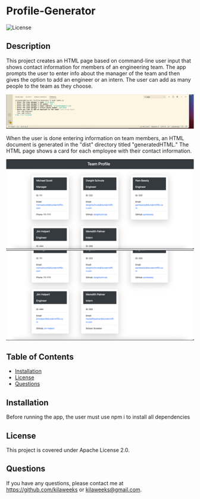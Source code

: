 # Profile-Generator

  ![License](https://img.shields.io/badge/license-Apache%20License%202.0-blue)
  
  ## Description

  This project creates an HTML page based on command-line user input that shows contact information for members of an engineering team. The app prompts the user to enter info about the manager of the team and then gives the option to add an engineer or an intern. The user can add as many people to the team as they choose.

![Screenshot](img/screenshot3.png)

When the user is done entering information on team members, an HTML document is generated in the "dist" directory titled "generatedHTML." The HTML page shows a card for each employee with their contact information. 

![Screenshot](img/screenshot.png)
![Screenshot](img/screenshot2.png)


  ## Table of Contents

  - [Installation](#installation)
  - [License](#license)
  - [Questions](#questions)
  
  ## Installation

Before running the app, the user must use npm i to install all dependencies

  ## License

  This project is covered under Apache License 2.0.

  ## Questions

  If you have any questions, please contact me at https://github.com/kilaweeks or kilaweeks@gmail.com.



